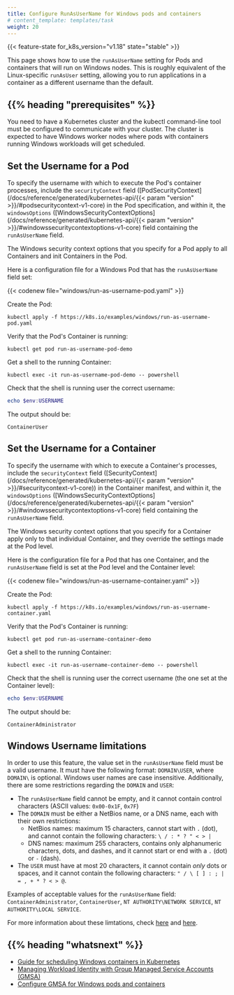 ```yaml
---
title: Configure RunAsUserName for Windows pods and containers
# content_template: templates/task
weight: 20
---
```


<!-- overview -->

{{< feature-state for_k8s_version="v1.18" state="stable" >}}

This page shows how to use the `runAsUserName` setting for Pods and containers that will run on Windows nodes. This is roughly equivalent of the Linux-specific `runAsUser` setting, allowing you to run applications in a container as a different username than the default.



## {{% heading "prerequisites" %}}


You need to have a Kubernetes cluster and the kubectl command-line tool must be configured to communicate with your cluster. The cluster is expected to have Windows worker nodes where pods with containers running Windows workloads will get scheduled.



<!-- steps -->

## Set the Username for a Pod

To specify the username with which to execute the Pod's container processes, include the `securityContext` field ([PodSecurityContext](/docs/reference/generated/kubernetes-api/{{< param "version" >}}/#podsecuritycontext-v1-core) in the Pod specification, and within it, the `windowsOptions` ([WindowsSecurityContextOptions](/docs/reference/generated/kubernetes-api/{{< param "version" >}}/#windowssecuritycontextoptions-v1-core) field containing the `runAsUserName` field.

The Windows security context options that you specify for a Pod apply to all Containers and init Containers in the Pod.

Here is a configuration file for a Windows Pod that has the `runAsUserName` field set:

{{< codenew file="windows/run-as-username-pod.yaml" >}}

Create the Pod:

```shell
kubectl apply -f https://k8s.io/examples/windows/run-as-username-pod.yaml
```

Verify that the Pod's Container is running:

```shell
kubectl get pod run-as-username-pod-demo
```

Get a shell to the running Container:

```shell
kubectl exec -it run-as-username-pod-demo -- powershell
```

Check that the shell is running user the correct username:

```powershell
echo $env:USERNAME
```

The output should be:

```shell
ContainerUser
```

## Set the Username for a Container

To specify the username with which to execute a Container's processes, include the `securityContext` field ([SecurityContext](/docs/reference/generated/kubernetes-api/{{< param "version" >}}/#securitycontext-v1-core)) in the Container manifest, and within it, the `windowsOptions` ([WindowsSecurityContextOptions](/docs/reference/generated/kubernetes-api/{{< param "version" >}}/#windowssecuritycontextoptions-v1-core) field containing the `runAsUserName` field.

The Windows security context options that you specify for a Container apply only to that individual Container, and they override the settings made at the Pod level.

Here is the configuration file for a Pod that has one Container, and the `runAsUserName` field is set at the Pod level and the Container level:

{{< codenew file="windows/run-as-username-container.yaml" >}}

Create the Pod:

```shell
kubectl apply -f https://k8s.io/examples/windows/run-as-username-container.yaml
```

Verify that the Pod's Container is running:

```shell
kubectl get pod run-as-username-container-demo
```

Get a shell to the running Container:

```shell
kubectl exec -it run-as-username-container-demo -- powershell
```

Check that the shell is running user the correct username (the one set at the Container level):

```powershell
echo $env:USERNAME
```

The output should be:

```shell
ContainerAdministrator
```

## Windows Username limitations

In order to use this feature, the value set in the `runAsUserName` field must be a valid username. It must have the following format: `DOMAIN\USER`, where `DOMAIN\` is optional. Windows user names are case insensitive. Additionally, there are some restrictions regarding the `DOMAIN` and `USER`:

- The `runAsUserName` field cannot be empty, and it cannot contain control characters (ASCII values: `0x00-0x1F`, `0x7F`)
- The `DOMAIN` must be either a NetBios name, or a DNS name, each with their own restrictions:
  - NetBios names: maximum 15 characters, cannot start with `.` (dot), and cannot contain the following characters: `\ / : * ? " < > |`
  - DNS names: maximum 255 characters, contains only alphanumeric characters, dots, and dashes, and it cannot start or end with a `.` (dot) or `-` (dash).
- The `USER` must have at most 20 characters, it cannot contain *only* dots or spaces, and it cannot contain the following characters: `" / \ [ ] : ; | = , + * ? < > @`.

Examples of acceptable values for the `runAsUserName` field: `ContainerAdministrator`, `ContainerUser`, `NT AUTHORITY\NETWORK SERVICE`, `NT AUTHORITY\LOCAL SERVICE`.

For more information about these limtations, check [here](https://support.microsoft.com/en-us/help/909264/naming-conventions-in-active-directory-for-computers-domains-sites-and) and [here](https://docs.microsoft.com/en-us/powershell/module/microsoft.powershell.localaccounts/new-localuser?view=powershell-5.1).



## {{% heading "whatsnext" %}}


* [Guide for scheduling Windows containers in Kubernetes](/docs/setup/production-environment/windows/user-guide-windows-containers/)
* [Managing Workload Identity with Group Managed Service Accounts (GMSA)](/docs/setup/production-environment/windows/user-guide-windows-containers/#managing-workload-identity-with-group-managed-service-accounts)
* [Configure GMSA for Windows pods and containers](/docs/tasks/configure-pod-container/configure-gmsa/)

